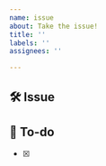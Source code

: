 ```yaml
---
name: issue
about: Take the issue!
title: ''
labels: ''
assignees: ''

---
```


## 🛠 Issue

## 📝 To-do
- [x] 
